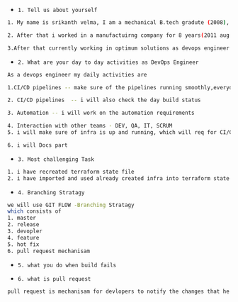 * `1. Tell us about yourself`
```sh
1. My name is srikanth velma, I am a mechanical B.tech gradute (2008), After my graduation i worked as asst.prof in a engineering college(2009-2011 aug).

2. After that i worked in a manufactuirng company for 8 years(2011 aug - 2019 may) at different levels.

3.After that currently working in optimum solutions as devops engineer (2019 may to 2023 may)

```
* `2. What are your day to day activities as DevOps Engineer`
```sh
As a devops engineer my daily activities are

1.CI/CD pipelines -- make sure of the pipelines running smoothly,everyday morning i will check the night builds status and update the same with the team and also if any issue ,we will fix that issue 

2. CI/CD pipelines  -- i will also check the day build status 

3. Automation -- i will work on the automation requirements

4. Interaction with other teams - DEV, QA, IT, SCRUM
5. i will make sure of infra is up and running, which will req for CI/CD  pipeline - Infra mgmt

6. i will Docs part 
```
* `3. Most challenging Task`
```sh
1. i have recreated terraform state file 
2. i have imported and used already created infra into terraform state
```
* `4. Branching Stratagy`
```sh
we will use GIT FLOW -Branching Stratagy
which consists of 
1. master 
2. release
3. devopler
4. feature
5. hot fix 
6. pull request mechanisam
```
* `5. what you do when build fails`

* `6. what is pull request`
```sh
pull request is mechanisam for devlopers to notify the changes that he done in the feature branch, after that it triggers the day build, if it id sucess then ,it will show the result in dev branch so that the dev lead or devops lead can check that and merge the feature into dev branch 
```


